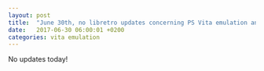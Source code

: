 ```yaml
---
layout: post
title:  "June 30th, no libretro updates concerning PS Vita emulation and emulators"
date:   2017-06-30 06:00:01 +0200
categories: vita emulation
---
```


No updates today!
